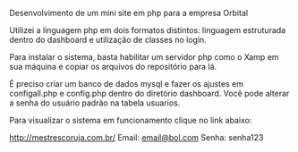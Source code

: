 Desenvolvimento de um mini site em php para a empresa Orbital

Utilizei a linguagem php em dois formatos distintos: linguagem estruturada dentro do dashboard e utilização de classes no login.

Para instalar o sistema, basta habilitar um servidor php como o Xamp em sua máquina e copiar os arquivos do repositório para lá.

É preciso criar um banco de dados mysql e fazer os ajustes em configall.php e config.php dentro do diretório dashboard. Você pode alterar a senha do usuário padrão na tabela usuarios.

Para visualizar o sistema em funcionamento clique no link abaixo:

http://mestrescoruja.com.br/ Email: email@bol.com Senha: senha123
